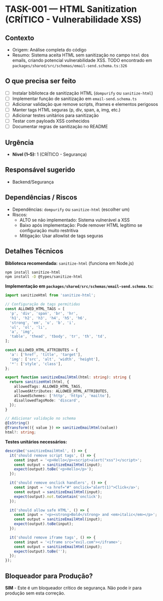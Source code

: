 # TASK-001 — HTML Sanitization (CRÍTICO - Vulnerabilidade XSS)

## Contexto
- Origem: Análise completa do código
- Resumo: Sistema aceita HTML sem sanitização no campo `html` dos emails, criando potencial vulnerabilidade XSS. TODO encontrado em `packages/shared/src/schemas/email-send.schema.ts:326`

## O que precisa ser feito
- [ ] Instalar biblioteca de sanitização HTML (`dompurify` ou `sanitize-html`)
- [ ] Implementar função de sanitização em `email-send.schema.ts`
- [ ] Adicionar validação que remove scripts, iframes e elementos perigosos
- [ ] Manter tags HTML seguras (p, div, span, a, img, etc.)
- [ ] Adicionar testes unitários para sanitização
- [ ] Testar com payloads XSS conhecidos
- [ ] Documentar regras de sanitização no README

## Urgência
- **Nível (1–5):** 1 (CRÍTICO - Segurança)

## Responsável sugerido
- Backend/Segurança

## Dependências / Riscos
- Dependências: `dompurify` ou `sanitize-html` (escolher um)
- Riscos:
  - ALTO se não implementado: Sistema vulnerável a XSS
  - Baixo após implementação: Pode remover HTML legítimo se configuração muito restritiva
  - Mitigação: Usar allowlist de tags seguras

## Detalhes Técnicos

**Biblioteca recomendada:** `sanitize-html` (funciona em Node.js)

```bash
npm install sanitize-html
npm install -D @types/sanitize-html
```

**Implementação em `packages/shared/src/schemas/email-send.schema.ts`:**

```typescript
import sanitizeHtml from 'sanitize-html';

// Configuração de tags permitidas
const ALLOWED_HTML_TAGS = [
  'p', 'div', 'span', 'br', 'hr',
  'h1', 'h2', 'h3', 'h4', 'h5', 'h6',
  'strong', 'em', 'u', 'b', 'i',
  'ul', 'ol', 'li',
  'a', 'img',
  'table', 'thead', 'tbody', 'tr', 'th', 'td',
];

const ALLOWED_HTML_ATTRIBUTES = {
  'a': ['href', 'title', 'target'],
  'img': ['src', 'alt', 'width', 'height'],
  '*': ['style', 'class'],
};

export function sanitizeEmailHtml(html: string): string {
  return sanitizeHtml(html, {
    allowedTags: ALLOWED_HTML_TAGS,
    allowedAttributes: ALLOWED_HTML_ATTRIBUTES,
    allowedSchemes: ['http', 'https', 'mailto'],
    disallowedTagsMode: 'discard',
  });
}

// Adicionar validação no schema
@IsString()
@Transform(({ value }) => sanitizeEmailHtml(value))
html?: string;
```

**Testes unitários necessários:**

```typescript
describe('sanitizeEmailHtml', () => {
  it('should remove script tags', () => {
    const input = '<p>Hello</p><script>alert("xss")</script>';
    const output = sanitizeEmailHtml(input);
    expect(output).toBe('<p>Hello</p>');
  });

  it('should remove onclick handlers', () => {
    const input = '<a href="#" onclick="alert(1)">Click</a>';
    const output = sanitizeEmailHtml(input);
    expect(output).not.toContain('onclick');
  });

  it('should allow safe HTML', () => {
    const input = '<p><strong>Bold</strong> and <em>italic</em></p>';
    const output = sanitizeEmailHtml(input);
    expect(output).toBe(input);
  });

  it('should remove iframe tags', () => {
    const input = '<iframe src="evil.com"></iframe>';
    const output = sanitizeEmailHtml(input);
    expect(output).toBe('');
  });
});
```

## Bloqueador para Produção?
**SIM** - Este é um bloqueador crítico de segurança. Não pode ir para produção sem esta correção.
